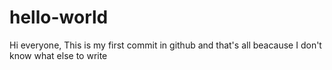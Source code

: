 # hello-world
Hi everyone, This is my first commit in github and that's all beacause I don't know what else to write
